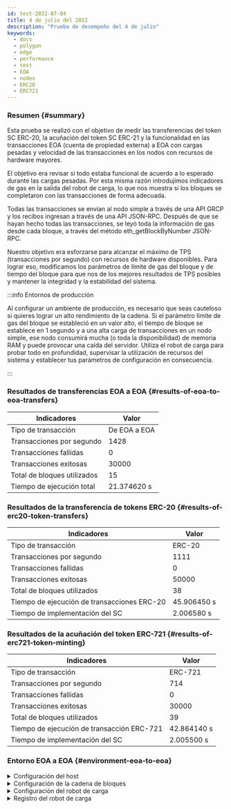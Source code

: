 ```yaml
---
id: test-2022-07-04
title: 4 de julio del 2022
description: "Prueba de desempeño del 4 de julio"
keywords:
  - docs
  - polygon
  - edge
  - performance
  - test
  - EOA
  - nodes
  - ERC20
  - ERC721
---
```


### Resumen {#summary}

Esta prueba se realizó con el objetivo de medir las transferencias del token SC ERC-20, la acuñación del token SC ERC-21 y la funcionalidad en las transacciones EOA (cuenta de propiedad externa) a EOA con cargas pesadas y velocidad de las transacciones en los nodos con recursos de hardware mayores.

El objetivo era revisar si todo estaba funcional de acuerdo a lo esperado durante las cargas pesadas. Por esta misma razón introdujimos indicadores de gas en la salida del robot de carga, lo que nos muestra si los bloques se completaron con las transacciones de forma adecuada.

Todas las transacciones se envían al nodo simple a través de una API GRCP y los recibos ingresan a través de una API JSON-RPC. Después de que se hayan hecho todas las transacciones, se leyó toda la información de gas desde cada bloque, a través del método eth_getBlockByNumber JSON-RPC.

Nuestro objetivo era esforzarse para alcanzar el máximo de TPS (transacciones por segundo) con recursos de hardware disponibles.
 Para lograr eso, modificamos los parámetros de límite de gas del bloque y de tiempo del bloque para que nos de los mejores resultados de TPS posibles y mantener la integridad y la estabilidad del sistema.


:::info Entornos de producción

Al configurar un ambiente de producción, es necesario que seas cauteloso si quieres lograr un alto rendimiento de la cadena. Si el parámetro límite de gas del bloque se estableció en un valor alto, el tiempo de bloque se establece en 1 segundo y a una alta carga de transacciones en un nodo simple, ese nodo consumirá mucha (o toda la disponibilidad) de memoria RAM y puede provocar una caída del servidor. Utiliza el robot de carga para probar todo en profundidad, supervisar la utilización de recursos del sistema y establecer tus parámetros de configuración en consecuencia.

:::



### Resultados de transferencias EOA a EOA {#results-of-eoa-to-eoa-transfers}
| Indicadores | Valor |
| ------ | ----- |
| Tipo de transacción | De EOA a EOA |
| Transacciones por segundo | 1428 |
| Transacciones fallidas | 0 |
| Transacciones exitosas | 30000 |
| Total de bloques utilizados | 15 |
| Tiempo de ejecución total | 21.374620 s |

### Resultados de la transferencia de tokens ERC-20 {#results-of-erc20-token-transfers}

| Indicadores | Valor |
| ------ | ----- |
| Tipo de transacción | ERC-20 |
| Transacciones por segundo | 1111 |
| Transacciones fallidas | 0 |
| Transacciones exitosas | 50000 |
| Total de bloques utilizados | 38 |
| Tiempo de ejecución de transacciones ERC-20 | 45.906450 s |
| Tiempo de implementación del SC | 2.006580 s |

### Resultados de la acuñación del token ERC-721 {#results-of-erc721-token-minting}

| Indicadores | Valor |
| ------ | ----- |
| Tipo de transacción | ERC-721 |
| Transacciones por segundo | 714 |
| Transacciones fallidas | 0 |
| Transacciones exitosas | 30000 |
| Total de bloques utilizados | 39 |
| Tiempo de ejecución de transacción ERC-721 | 42.864140 s |
| Tiempo de implementación del SC | 2.005500 s |




### Entorno EOA a EOA {#environment-eoa-to-eoa}
<details>
  <summary>Configuración del host</summary>
  <div>
    <div>
        <table>
            <tr>
                <td>Proveedor en la nube</td>
                <td>AWS EC2</td>
            </tr>
            <tr>
                <td>Tamaño de instancia</td>
                <td>c6a.48xlarge</td>
            </tr>
            <tr>
                <td>Conexión de red</td>
                <td>subred privada</td>
            </tr>
            <tr>
                <td>Sistema operativo</td>
                <td>Linux Ubuntu 20.04 LTS - Focal Fossa</td>
            </tr>
            <tr>
                <td>Límite descriptor de archivo</td>
                <td>65535</td>
            </tr>
            <tr>
                <td>Procesos del usuario máximo</td>
                <td>65535</td>
            </tr>
        </table>
    </div>
    <br/>
  </div>
</details>

<details>
  <summary>Configuración de la cadena de bloques</summary>
  <div>
    <div>
        <table>
            <tr>
                <td>Versión de Polygon Edge</td>
                <td>Versión <a href="https://github.com/0xPolygon/polygon-edge/releases/tag/v0.4.1">v0.4.1</a></td>
            </tr>
            <tr>
                <td>Nodos de validador</td>
                <td>4</td>
            </tr>
            <tr>
                <td>Nodos no validadores</td>
                <td>0</td>
            </tr>
            <tr>
                <td>Consenso</td>
                <td>IBFT PoA</td>
            </tr>
            <tr>
                <td>Tiempo del bloque</td>
                <td>1 s</td>
            </tr>
            <tr>
                <td>Límite de gas del bloque</td>
                <td>70778880</td>
            </tr>
            <tr>
                <td>Intervalos máximos</td>
                <td>276480</td>
            </tr>
            <tr>
                <td>Utilización de bloque promedio</td>
                <td>59.34 %</td>
            </tr>
        </table>
    </div>
    <br/>
  </div>
</details>

<details>
  <summary>Configuración del robot de carga</summary>
  <div>
    <div>
        <table>
            <tr>
                <td>Transacciones totales</td>
                <td>30000</td>
            </tr>
            <tr>
                <td>Transacciones enviadas por segundo</td>
                <td>1428</td>
            </tr>
            <tr>
                <td>Tipo de transacciones</td>
                <td>Transferencias de EOA EOA </td>
            </tr>
        </table>
    </div>
    <br/>
  </div>
</details>

<details>
    <summary>Registro del robot de carga</summary>

    [COUNT DATA]
     Transacciones enviadas </details>

###  {#environment-erc20}
<details>
  <summary>Configuración del host</summary>
  <div>
    <div>
        <table>
            <tr>
                <td>Proveedor en la nube</td>
                <td>AWS EC2</td>
            </tr>
            <tr>
                <td>Tamaño de instancia</td>
                <td>c6a.48xlarge</td>
            </tr>
            <tr>
                <td>Conexión de red</td>
                <td>subred privada</td>
            </tr>
            <tr>
                <td>Sistema operativo</td>
                <td>Linux Ubuntu 20.04 LTS - Focal Fossa</td>
            </tr>
            <tr>
                <td>Límite descriptor de archivo</td>
                <td>65535</td>
            </tr>
            <tr>
                <td>Procesos del usuario máximo</td>
                <td>65535</td>
            </tr>
        </table>
    </div>
    <br/>
  </div>
</details>

<details>
  <summary>Configuración de la cadena de bloques</summary>
  <div>
    <div>
        <table>
            <tr>
                <td>Versión de Polygon Edge</td>
                <td>Versión <a href="https://github.com/0xPolygon/polygon-edge/releases/tag/v0.4.1">v0.4.1</a></td>
            </tr>
            <tr>
                <td>Nodos de validador</td>
                <td>4</td>
            </tr>
            <tr>
                <td>Nodos no validadores</td>
                <td>0</td>
            </tr>
            <tr>
                <td>Consenso</td>
                <td>IBFT PoA</td>
            </tr>
            <tr>
                <td>Tiempo del bloque</td>
                <td>1 s</td>
            </tr>
            <tr>
                <td>Límite de gas del bloque</td>
                <td></td>
            </tr>
            <tr>
                <td>Intervalos máximos</td>
                <td></td>
            </tr>
            <tr>
                <td>Utilización de bloque promedio</td>
                <td></td>
            </tr>
        </table>
    </div>
    <br/>
  </div>
</details>

<details>
  <summary>Configuración del robot de carga</summary>
  <div>
    <div>
        <table>
            <tr>
                <td>Transacciones totales</td>
                <td>50000</td>
            </tr>
            <tr>
                <td>Transacciones enviadas por segundo</td>
                <td>1111</td>
            </tr>
            <tr>
                <td>Tipo de transacciones</td>
                <td></td>
            </tr>
        </table>
    </div>
    <br/>
  </div>
</details>

<details>
    <summary>Registro del robot de carga</summary>

    [COUNT DATA]

</details>

###  {#environment-erc721}
<details>
  <summary>Configuración del host</summary>
  <div>
    <div>
        <table>
            <tr>
                <td>Proveedor en la nube</td>
                <td>AWS EC2</td>
            </tr>
            <tr>
                <td>Tamaño de instancia</td>
                <td>c6a.48xlarge</td>
            </tr>
            <tr>
                <td>Conexión de red</td>
                <td>subred privada</td>
            </tr>
            <tr>
                <td>Sistema operativo</td>
                <td>Linux Ubuntu 20.04 LTS - Focal Fossa</td>
            </tr>
            <tr>
                <td>Límite descriptor de archivo</td>
                <td>65535</td>
            </tr>
            <tr>
                <td>Procesos del usuario máximo</td>
                <td>65535</td>
            </tr>
        </table>
    </div>
    <br/>
  </div>
</details>

<details>
  <summary>Configuración de la cadena de bloques</summary>
  <div>
    <div>
        <table>
            <tr>
                <td>Versión de Polygon Edge</td>
                <td>Versión <a href="https://github.com/0xPolygon/polygon-edge/releases/tag/v0.4.1">v0.4.1</a></td>
            </tr>
            <tr>
                <td>Nodos de validador</td>
                <td>4</td>
            </tr>
            <tr>
                <td>Nodos no validadores</td>
                <td>0</td>
            </tr>
            <tr>
                <td>Consenso</td>
                <td>IBFT PoA</td>
            </tr>
            <tr>
                <td>Tiempo del bloque</td>
                <td>1 s</td>
            </tr>
            <tr>
                <td>Límite de gas del bloque</td>
                <td></td>
            </tr>
            <tr>
                <td>Intervalos máximos</td>
                <td></td>
            </tr>
            <tr>
                <td>Utilización de bloque promedio</td>
                <td></td>
            </tr>
        </table>
    </div>
    <br/>
  </div>
</details>

<details>
  <summary>Configuración del robot de carga</summary>
  <div>
    <div>
        <table>
            <tr>
                <td>Transacciones totales</td>
                <td>30000</td>
            </tr>
            <tr>
                <td>Transacciones enviadas por segundo</td>
                <td>714</td>
            </tr>
            <tr>
                <td>Tipo de transacciones</td>
                <td></td>
            </tr>
        </table>
    </div>
    <br/>
  </div>
</details>

<details>
    <summary>Registro del robot de carga</summary>

    [COUNT DATA]

</details>



